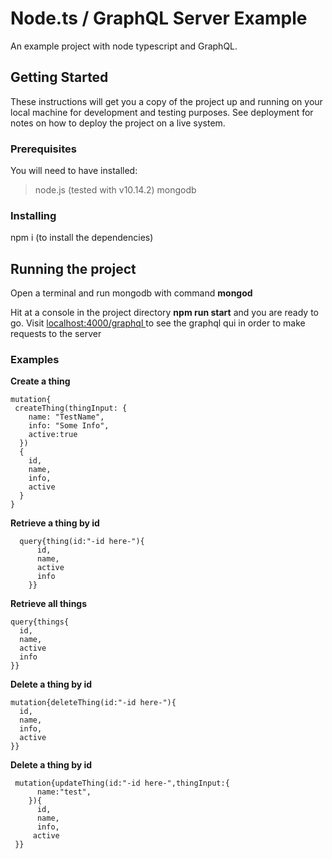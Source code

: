 
# Node.ts / GraphQL Server Example 

An example project with node typescript and GraphQL.

## Getting Started

These instructions will get you a copy of the project up and running on your local machine for development and testing purposes. See deployment for notes on how to deploy the project on a live system.

### Prerequisites

You will need to have installed:
>node.js (tested with v10.14.2)
>mongodb
### Installing

npm i (to install the dependencies)
## Running the project

Open a terminal and run mongodb with command **mongod**

Hit at a console in the project directory **npm run start** and you are ready to go.
Visit [localhost:4000/graphql  ](localohost:4000/graphql) to see the graphql qui in order to make requests to the server


### Examples
**Create a thing**

    mutation{
     createThing(thingInput: {
        name: "TestName",
        info: "Some Info",
      	active:true
      })
      {
        id,
        name,
        info,
        active
      }
    }

**Retrieve a thing by id**

      query{thing(id:"-id here-"){
    	  id,
    	  name,
          active
          info
        }}

**Retrieve all things**

    query{things{
      id,
      name,
      active
      info
    }}

**Delete a thing by id**

    mutation{deleteThing(id:"-id here-"){
      id,
      name,
      info,
	  active
    }}

**Delete a thing by id**

   

     mutation{updateThing(id:"-id here-",thingInput:{
          name:"test",
        }){
          id,
          name,
          info,
	     active
	 }}
